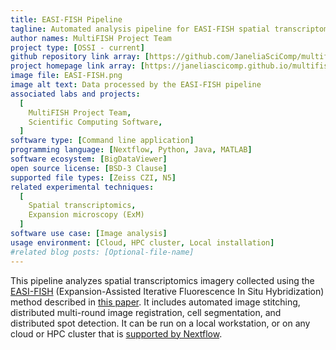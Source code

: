 ```yaml
---
title: EASI-FISH Pipeline
tagline: Automated analysis pipeline for EASI-FISH spatial transcriptomics data
author names: MultiFISH Project Team
project type: [OSSI - current]
github repository link array: [https://github.com/JaneliaSciComp/multifish]
project homepage link array: [https://janeliascicomp.github.io/multifish/]
image file: EASI-FISH.png
image alt text: Data processed by the EASI-FISH pipeline
associated labs and projects:
  [
    MultiFISH Project Team,
    Scientific Computing Software,
  ]
software type: [Command line application]
programming language: [Nextflow, Python, Java, MATLAB]
software ecosystem: [BigDataViewer]
open source license: [BSD-3 Clause]
supported file types: [Zeiss CZI, N5]
related experimental techniques:
  [
    Spatial transcriptomics,
    Expansion microscopy (ExM)
  ]
software use case: [Image analysis]
usage environment: [Cloud, HPC cluster, Local installation]
#related blog posts: [Optional-file-name]
---
```


This pipeline analyzes spatial transcriptomics imagery collected using the [EASI-FISH](https://github.com/multiFISH/EASI-FISH) (Expansion-Assisted Iterative Fluorescence In Situ Hybridization) method described in [this paper](https://doi.org/10.1016/j.cell.2021.11.024). It includes automated image stitching, distributed multi-round image registration, cell segmentation, and distributed spot detection. It can be run on a local workstation, or on any cloud or HPC cluster that is [supported by Nextflow](https://www.nextflow.io/docs/latest/executor.html).
